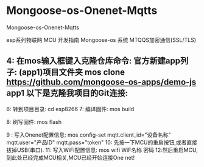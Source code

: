 # Mongoose-os-Onenet-Mqtts

Mongoose-os-Onenet-Mqtts

esp系列物联网 MCU 开发指南 Mongoose-os 系统 MTQQS加密通信(SSL/TLS)

4: 在mos输入框键入克隆仓库命令:
   官方新建app列子:  (app1)项目文件夹
 mos clone https://github.com/mongoose-os-apps/demo-js app1
   以下是克隆我项目的Git连接:
   -
6: 转到项目目录:
  cd esp8266
7: 编译固件: 
mos build
  
8: 刷写固件:
  mos flash
  
9 : 写入Onenet配置信息:
   mos config-set mqtt.client_id="设备名称" mqtt.user="产品ID" mqtt.pass="token"
10: 先按一下MCU的重启按钮,或者直接拔掉USB(串口).
11: 写入WiFi配置信息:
   mos wifi WiF名称 密码
12:然后重启MCU,到此处已经完成MCU相关,MCU已经开始连接One net!
